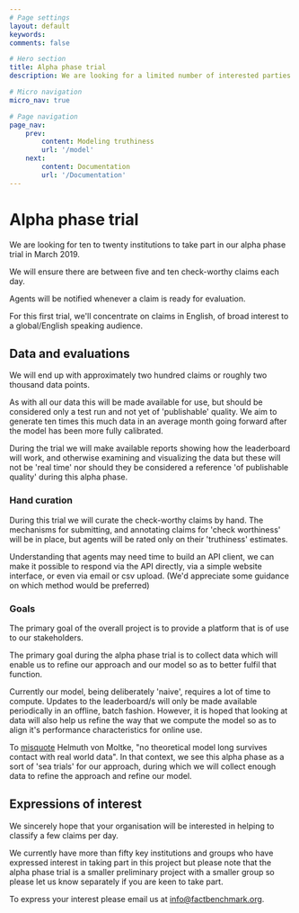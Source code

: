 ```yaml
---
# Page settings
layout: default
keywords:
comments: false

# Hero section
title: Alpha phase trial
description: We are looking for a limited number of interested parties to take part in our alpha phase trial - which will take place in March 2019.

# Micro navigation
micro_nav: true

# Page navigation
page_nav:
    prev:
        content: Modeling truthiness
        url: '/model'
    next:
        content: Documentation
        url: '/Documentation'
---
```


# Alpha phase trial

We are looking for ten to twenty institutions to take part in our alpha phase trial in March 2019.

We will ensure there are between five and ten check-worthy claims each day.

Agents will be notified whenever a claim is ready for evaluation. 

For this first trial, we'll concentrate on claims in English, of broad interest to a global/English speaking audience.

## Data and evaluations

We will end up with approximately two hundred claims or roughly two thousand data points. 

As with all our data this will be made available for use, but should be considered only a test run and not yet of 'publishable' quality. We aim to generate ten times this much data in an average month going forward after the model has been more fully calibrated.

During the trial we will make available reports showing how the leaderboard will work, and otherwise examining and visualizing the data  but these will not be 'real time' nor should they be considered a reference 'of publishable quality' during this alpha phase. 

### Hand curation 

During this trial we will curate the check-worthy claims by hand. The mechanisms for submitting, and annotating claims for 'check worthiness' will be in place, but agents will be rated only on their 'truthiness' estimates.

Understanding that agents may need time to build an API client, we can make it possible to respond via the API directly, via a simple website interface, or even via email or csv upload. (We'd appreciate some guidance on which method would be preferred)

### Goals 

The primary goal of the overall project is to provide a platform that is of use to our stakeholders.

The primary goal during the alpha phase trial is to collect data which will enable us to refine our approach and our model so as to better fulfil that function. 

Currently our model, being deliberately 'naive', requires a lot of time to compute. Updates to the leaderboard/s will only be made available periodically in an offline, batch fashion. However, it is hoped that looking at data will also help us refine the way that we compute the model so as to align it's performance characteristics for online use.

To <a href="https://en.wikiquote.org/wiki/Helmuth_von_Moltke_the_Elder">misquote</a> Helmuth von Moltke, "no theoretical model long survives contact with real world data". In that context, we see this alpha phase as a sort of 'sea trials' for our approach, during which we will collect enough data to refine the approach and refine our model.

## Expressions of interest 

We sincerely hope that your organisation will be interested in helping to classify a few claims per day.

We currently have more than fifty key institutions and groups who have expressed interest in taking part in this project but please note that the alpha phase trial is a smaller preliminary project with a smaller group so please let us know separately if you are keen to take part.

To express your interest please email us at <a href="mailto:info@factbenchmark.org">info@factbenchmark.org</a>.

<!-- Contact form approach - it works but yeah... nah
 --><!-- <form action="https://www.formingo.co/submit/84d4c621-2c55-4998-80cd-e11cce3ad064"
      method="POST">
    <input type="text" name="full_name">
    <input type="email" name="__replyto">

    <input type="submit" value="Contact">
</form> -->

